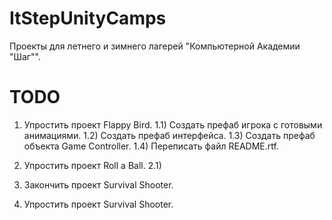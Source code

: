 # ItStepUnityCamps
Проекты для летнего и зимнего лагерей "Компьютерной Академии "Шаг"".

# TODO

1) Упростить проект Flappy Bird.
1.1) Создать префаб игрока с готовыми анимациями.
1.2) Создать префаб интерфейса.
1.3) Создать префаб объекта Game Controller.
1.4) Переписать файл README.rtf.

2) Упростить проект Roll a Ball.
2.1) 

3) Закончить проект Survival Shooter.

4) Упростить проект Survival Shooter.
